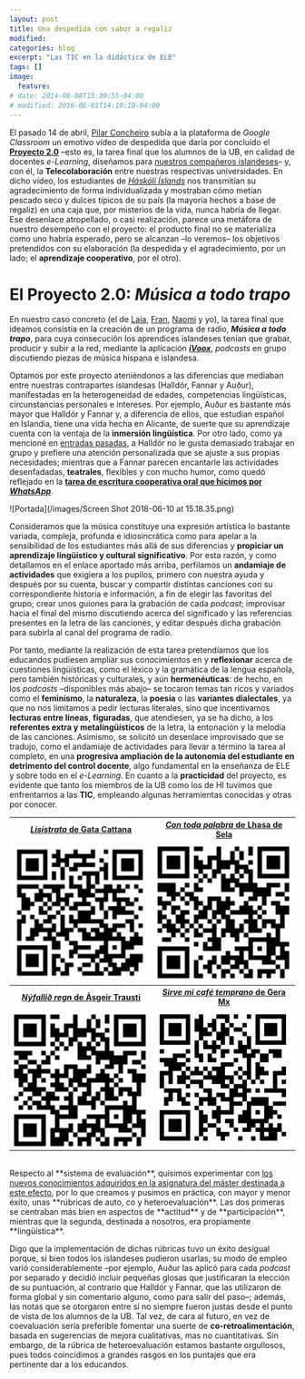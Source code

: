 ```yaml
---
layout: post
title: Una despedida con sabor a regaliz
modified:
categories: blog
excerpt: "Las TIC en la didáctica de ELE"
tags: []
image:
  feature:
# date: 2014-08-08T15:39:55-04:00
# modified: 2016-06-01T14:19:19-04:00
---
```


El pasado 14 de abril, <a href="https://www.laopinioncoruna.es/contraportada/2010/04/01/pilar-concheiro-espanol-tierras-vikingas/370478.html" target="_blank">Pilar Concheiro</a> subía a la plataforma de _Google Classroom_ un emotivo vídeo de despedida que daría por concluido el <a href="https://docs.google.com/document/d/1H58zZLbBANnXFQOmvcGZtIKY-Ss6r7NqzxZAXsKW3bU/edit?usp=sharing" target="_blank">**Proyecto 2.0**</a> –esto es, la tarea final que los alumnos de la UB, en calidad de docentes _e-Learning_, diseñamos para <a href="https://immalopez.github.io/blog/halldor-primera-toma/" target="_blank">nuestros compañeros islandeses</a>– y, con él, la **Telecolaboración** entre nuestras respectivas universidades. En dicho vídeo, los estudiantes de <a href="http://english.hi.is" target="_blank">_Háskóli Íslands_</a> nos transmitían su agradecimiento de forma individualizada y mostraban cómo metían pescado seco y dulces típicos de su país (la mayoría hechos a base de regaliz) en una caja que, por misterios de la vida, nunca habría de llegar. Ese desenlace atropellado, o casi realización, parece una metáfora de nuestro desempeño con el proyecto: el producto final no se materializa como uno habría esperado, pero se alcanzan –lo veremos– los objetivos pretendidos con su elaboración (la despedida y el agradecimiento, por un lado; el **aprendizaje cooperativo**, por el otro).

# El Proyecto 2.0: _Música a todo trapo_

En nuestro caso concreto (el de <a href="https://verborreadeverba-errante.blogspot.com" target="_blank">Laia</a>, <a href="http://elefantearana.blogspot.com" target="_blank">Fran</a>, <a href="http://ele365.blogspot.com" target="_blank">Naomi</a> y yo), la tarea final que ideamos consistía en la creación de un programa de radio, **_Música a todo trapo_**, para cuya consecución los aprendices islandeses tenían que grabar, producir y subir a la red, mediante la aplicación <a href="https://www.ivoox.com" target="_blank">**_iVoox_**</a>, _podcasts_ en grupo discutiendo piezas de música hispana e islandesa.

Optamos por este proyecto ateniéndonos a las diferencias que mediaban entre nuestras contrapartes islandesas (Halldór, Fannar y Auður), manifestadas en la heterogeneidad de edades, competencias lingüísticas, circunstancias personales e intereses. Por ejemplo, Auður es bastante más mayor que Halldór y Fannar y, a diferencia de ellos, que estudian español en Islandia, tiene una vida hecha en Alicante, de suerte que su aprendizaje cuenta con la ventaja de la **inmersión lingüística**. Por otro lado, como ya mencioné en <a href="https://immalopez.github.io/blog/e-learning-1/" target="_blank">entradas pasadas</a>, a Halldór no le gusta demasiado trabajar en grupo y prefiere una atención personalizada que se ajuste a sus propias necesidades; mientras que a Fannar parecen encantarle las actividades desenfadadas, **teatrales**, flexibles y con mucho humor, como quedó reflejado en la <a href="https://www.youtube.com/watch?v=GSbIqSEuaLA" target="_blank">**tarea de escritura cooperativa oral que hicimos por _WhatsApp_**</a>.

![Portada](/images/Screen Shot 2018-06-10 at 15.18.35.png)

Consideramos que la música constituye una expresión artística lo bastante variada, compleja, profunda e idiosincrática como para apelar a la sensibilidad de los estudiantes más allá de sus diferencias y **propiciar un aprendizaje lingüístico y cultural significativo**. Por esta razón, y como detallamos en el enlace aportado más arriba, perfilamos un **andamiaje de actividades** que exigiera a los pupilos, primero con nuestra ayuda y después por su cuenta, buscar y compartir distintas canciones con su correspondiente historia e información, a fin de elegir las favoritas del grupo; crear unos guiones para la grabación de cada _podcast_; improvisar hacia el final del mismo discutiendo acerca del significado y las referencias presentes en la letra de las canciones, y editar después dicha grabación para subirla al canal del programa de radio.

Por tanto, mediante la realización de esta tarea pretendíamos que los educandos pudiesen ampliar sus conocimientos en y **reflexionar** acerca de cuestiones lingüísticas, como el léxico y la gramática de la lengua española, pero también históricas y culturales, y aún **hermenéuticas**: de hecho, en los _podcasts_ –disponibles más abajo– se tocaron temas tan ricos y variados como el **feminismo**, la **naturaleza**, la **poesía** o las **variantes dialectales**, ya que no nos limitamos a pedir lecturas literales, sino que incentivamos **lecturas entre líneas**, **figuradas**, que atendiesen, ya se ha dicho, a los **referentes extra y metalingüísticos** de la letra, la entonación y la melodía de las canciones. Asimismo, se solicitó un desenlace improvisado que se tradujo, como el andamiaje de actividades para llevar a término la tarea al completo, en una **progresiva ampliación de la autonomía del estudiante en detrimento del control docente**, algo fundamental en la enseñanza de ELE y sobre todo en el _e-Learning_. En cuanto a la **practicidad** del proyecto, es evidente que tanto los miembros de la UB como los de HI tuvimos que enfrentarnos a las **TIC**, empleando algunas herramientas conocidas y otras por conocer.

<table width="50%">
  <tbody>
    <tr>
      <th>
        <center><a href="https://www.ivoox.com/24833451" target="_blank"><i>Lisístrata</i> de Gata Cattana</a></center>
      </th>
      <th>
        <center><a href="https://www.ivoox.com/25206586" target="_blank"><i>Con toda palabra</i> de Lhasa de Sela</a></center>
      </th>
    </tr>
    <tr>
      <td width="25%" style="padding:0px;">
        <center><img src="/images/lisistrata.png" /></center>
      </td>
      <td width="25%" style="padding:0px;">
        <center><img src="/images/con toda.png" /></center>
      </td>
    </tr>
    <tr>
      <th>
        <center><a href="https://www.ivoox.com/25247640" target="_blank"><i>Nýfallið  regn</i> de Ásgeir Trausti</a></center>
      </th>
      <th>
        <center><a href="http://www.ivoox.com/25479947" target="_blank"><i>Sirve mi café temprano</i> de Gera Mx</a></center>
      </th>
    </tr>
    <tr>
      <td width="25%" style="padding:0px;">
        <center><img src="/images/nyfallid.png" /></center>
      </td>
      <td width="25%" style="padding:0px;">
        <center><img src="/images/sirve mi cafe.png" /></center>
      </td>
    </tr>
  </tbody>
</table>

<br />
Respecto al **sistema de evaluación**, quisimos experimentar con <a href="https://immalopez.github.io/blog/evaluacion-antes-y-despues/" target="_blank">los nuevos conocimientos adquiridos en la asignatura del máster destinada a este efecto</a>, por lo que creamos y pusimos en práctica, con mayor y menor éxito, unas **rúbricas de auto, co y heteroevaluación**. Las dos primeras se centraban más bien en aspectos de **actitud** y de **participación**, mientras que la segunda, destinada a nosotros, era propiamente **lingüística**.

Digo que la implementación de dichas rúbricas tuvo un éxito desigual porque, si bien todos los islandeses pudieron usarlas, su modo de empleo varió considerablemente –por ejemplo, Auður las aplicó para cada _podcast_ por separado y decidió incluir pequeñas glosas que justificaran la elección de su puntuación, al contrario que Halldór y Fannar, que las utilizaron de forma global y sin comentario alguno, como para salir del paso–; además, las notas que se otorgaron entre sí no siempre fueron justas desde el punto de vista de los alumnos de la UB. Tal vez, de cara al futuro, en vez de coevaluación sería preferible fomentar una suerte de **co-retroalimentación**, basada en sugerencias de mejora cualitativas, mas no cuantitativas. Sin embargo, de la rúbrica de heteroevaluación estamos bastante orgullosos, pues todos coincidimos a grandes rasgos en los puntajes que era pertinente dar a los educandos.
